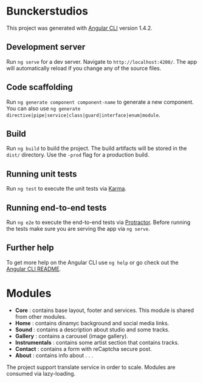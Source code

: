 # Bunckerstudios

This project was generated with [Angular CLI](https://github.com/angular/angular-cli) version 1.4.2.

## Development server

Run `ng serve` for a dev server. Navigate to `http://localhost:4200/`. The app will automatically reload if you change any of the source files.

## Code scaffolding

Run `ng generate component component-name` to generate a new component. You can also use `ng generate directive|pipe|service|class|guard|interface|enum|module`.

## Build

Run `ng build` to build the project. The build artifacts will be stored in the `dist/` directory. Use the `-prod` flag for a production build.

## Running unit tests

Run `ng test` to execute the unit tests via [Karma](https://karma-runner.github.io).

## Running end-to-end tests

Run `ng e2e` to execute the end-to-end tests via [Protractor](http://www.protractortest.org/).
Before running the tests make sure you are serving the app via `ng serve`.

## Further help

To get more help on the Angular CLI use `ng help` or go check out the [Angular CLI README](https://github.com/angular/angular-cli/blob/master/README.md).

# Modules

- **Core** : contains base layout, footer and services. This module is shared from other modules.
- **Home** : contains dinamyc background and social media links.
- **Sound** : contains a description about studio and some tracks.
- **Gallery** : contains a carousel (image gallery).
- **Instrumentals** : contains some artist section that contains tracks.
- **Contact** : contains a form with reCaptcha secure post.
- **About** : contains info about . . .

The project support translate service in order to scale.
Modules are consumed via lazy-loading.
